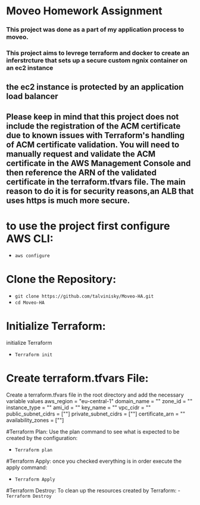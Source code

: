 # Moveo Homework Assignment 

### This project was done as a part of my application process to moveo.
### This project aims to levrege terraform and docker to create an inferstrcture that sets up a secure custom ngnix container on an ec2 instance 

## the ec2 instance is protected by an application load balancer
## Please keep in mind that this project does not include the registration of the ACM certificate due to known issues with Terraform's handling of ACM certificate validation. You will need to manually request and validate the ACM certificate in the AWS Management Console and then reference the ARN of the validated certificate in the terraform.tfvars file. The main reason to do it is for security reasons,an ALB that uses https is much more secure. 

# to use the project first configure AWS CLI:
- ```aws configure```

# Clone the Repository:
- ```git clone https://github.com/talvinisky/Moveo-HA.git```
- ```cd Moveo-HA```

# Initialize Terraform:
initialize Terraform 
- ```Terraform init```

# Create terraform.tfvars File:
Create a terraform.tfvars file in the root directory and add the necessary variable values
aws_region = "eu-central-1"
domain_name = ""
zone_id = ""
instance_type = ""
ami_id = ""
key_name = ""
vpc_cidr = ""
public_subnet_cidrs = [""]
private_subnet_cidrs = [""]
certificate_arn = ""  
availability_zones = [""]

#Terraform Plan:
Use the plan command to see what is expected to be created by the configuration:
- ```Terraform plan```

#Terraform Apply:
once you checked everything is in order execute the apply command:
- ```Terraform Apply```

#Terraform Destroy:
To clean up the resources created by Terraform:
-```Terraform Destroy```






    
  
